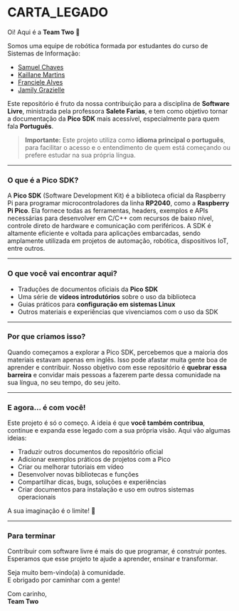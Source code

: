 # CARTA_LEGADO

Oi! Aqui é a **Team Two** 👋

Somos uma equipe de robótica formada por estudantes do curso de Sistemas de Informação: 
- [Samuel Chaves](https://github.com/samueldesaa)
- [Kaillane Martins](https://github.com/kaillanecmartins)
- [Franciele Alves](https://github.com/frnclz)
- [Jamily Grazielle](https://github.com/JamilyGrazielle)

Este repositório é fruto da nossa contribuição para a disciplina de **Software Livre**, ministrada pela professora **Salete Farias**, e tem como objetivo tornar a documentação da **Pico SDK** mais acessível, especialmente para quem fala **Português**.

> **Importante:** Este projeto utiliza como **idioma principal o português**, para facilitar o acesso e o entendimento de quem está começando ou prefere estudar na sua própria língua.

---

### O que é a Pico SDK?

A **Pico SDK** (Software Development Kit) é a biblioteca oficial da Raspberry Pi para programar microcontroladores da linha **RP2040**, como a **Raspberry Pi Pico**. Ela fornece todas as ferramentas, headers, exemplos e APIs necessárias para desenvolver em C/C++ com recursos de baixo nível, controle direto de hardware e comunicação com periféricos. A SDK é altamente eficiente e voltada para aplicações embarcadas, sendo amplamente utilizada em projetos de automação, robótica, dispositivos IoT, entre outros.

---

### O que você vai encontrar aqui?

- Traduções de documentos oficiais da **Pico SDK**  
- Uma série de **vídeos introdutórios** sobre o uso da biblioteca  
- Guias práticos para **configuração em sistemas Linux**  
- Outros materiais e experiências que vivenciamos com o uso da SDK

---

### Por que criamos isso?

Quando começamos a explorar a Pico SDK, percebemos que a maioria dos materiais estavam apenas em inglês. Isso pode afastar muita gente boa de aprender e contribuir. Nosso objetivo com esse repositório é **quebrar essa barreira** e convidar mais pessoas a fazerem parte dessa comunidade na sua língua, no seu tempo, do seu jeito.

---

### E agora… é com você!

Este projeto é só o começo. A ideia é que **você também contribua**, continue e expanda esse legado com a sua própria visão. Aqui vão algumas ideias:

- Traduzir outros documentos do repositório oficial  
- Adicionar exemplos práticos de projetos com a Pico  
- Criar ou melhorar tutoriais em vídeo  
- Desenvolver novas bibliotecas e funções  
- Compartilhar dicas, bugs, soluções e experiências  
- Criar documentos para instalação e uso em outros sistemas operacionais

A sua imaginação é o limite! 🚀

---

### Para terminar

Contribuir com software livre é mais do que programar, é construir pontes. Esperamos que esse projeto te ajude a aprender, ensinar e transformar.

Seja muito bem-vindo(a) à comunidade.  
E obrigado por caminhar com a gente!

Com carinho,  
**Team Two**

